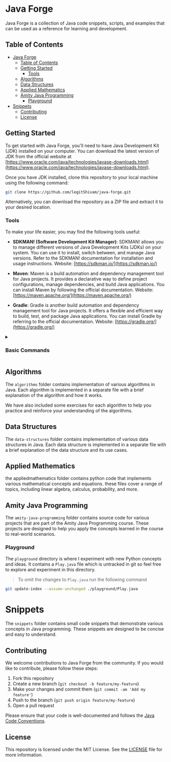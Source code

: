 # Java Forge

Java Forge is a collection of Java code snippets, scripts, and examples that can be used as a reference for learning and development.

## Table of Contents

- [Java Forge](#java-forge)
  - [Table of Contents](#table-of-contents)
  - [Getting Started](#getting-started)
    - [Tools](#tools)
  - [Algorithms](#algorithms)
  - [Data Structures](#data-structures)
  - [Applied Mathematics](#applied-mathematics)
  - [Amity Java Programming](#amity-java-programming)
    - [Playground](#playground)
- [Snippets](#snippets)
  - [Contributing](#contributing)
  - [License](#license)

## Getting Started

To get started with Java Forge, you'll need to have Java Development Kit (JDK) installed on your computer. You can download the latest version of JDK from the official website at [https://www.oracle.com/java/technologies/javase-downloads.html](https://www.oracle.com/java/technologies/javase-downloads.html).

Once you have JDK installed, clone this repository to your local machine using the following command:

```bash
git clone https://github.com/legitShivam/java-forge.git
```

Alternatively, you can download the repository as a ZIP file and extract it to your desired location.

### Tools

To make your life easier, you may find the following tools useful:

- **SDKMAN! (Software Development Kit Manager)**: SDKMAN! allows you to manage different versions of Java Development Kits (JDKs) on your system. You can use it to install, switch between, and manage Java versions. Refer to the SDKMAN! documentation for installation and usage instructions. Website: [https://sdkman.io/](https://sdkman.io/)

- **Maven**: Maven is a build automation and dependency management tool for Java projects. It provides a declarative way to define project configurations, manage dependencies, and build Java applications. You can install Maven by following the official documentation. Website: [https://maven.apache.org/](https://maven.apache.org/)

- **Gradle**: Gradle is another build automation and dependency management tool for Java projects. It offers a flexible and efficient way to build, test, and package Java applications. You can install Gradle by referring to the official documentation. Website: [https://gradle.org/](https://gradle.org/)

<details>
  <summary> <h3> Basic Commands </h3> </summary>

Here are some basic commands that you may find helpful when working with this repository:

<details>
  <summary> SDKMAN! Commands: </summary>

- `sdk version`: Checks the version of SDKMAN! installed on your system.

- `sdk install java <version>`: Installs the specified version of Java. For example, `sdk install java 11.0.3-zulu` installs Zulu OpenJDK 11.0.3.
    > you can install maven and gradle using sdkman as well.

- `sdk use java <version>`: Sets the specified version of Java as the current default. For example, `sdk use java 11.0.3-zulu` sets Zulu OpenJDK 11.0.3 as the default Java version.

- `sdk list java`: Lists the available Java versions that can

</details>

<details>
  <summary> Maven Commands </summary>

- `mvn clean`: Cleans the project by deleting the target directory and any generated files.

- `mvn compile`: Compiles the source code of the project.

- `mvn test`: Runs the unit tests for the project.

- `mvn package`: Packages the compiled code and resources into a distributable format, such as a JAR or WAR file.

- `mvn install`: Installs the package into the local Maven repository, making it available for other projects to use as a dependency.

- `mvn clean install`: Performs a clean build, including cleaning the project, compiling, running tests, and packaging the application.

- `mvn dependency:tree`: Displays the dependency tree of the project, showing the dependencies and their versions.

</details>

<details>
  <summary> Gradle Commands </summary>

- `gradle clean`: Cleans the project by deleting the build directory and any generated files.

- `gradle build`: Compiles the source code, runs tests, and packages the application into a distributable format.

- `gradle test`: Runs the unit tests for the project.

- `gradle assemble`: Assembles the outputs of the project without running the tests.

- `gradle install`: Installs the project into the local Maven or Ivy repository, making it available for other projects to use as a dependency.

- `gradle clean build`: Performs a clean build, including cleaning the project, compiling, running tests, and packaging the application.

- `gradle dependencies`: Displays the dependencies of the project, showing the dependencies and their versions.

- `gradle tasks`: Displays the available tasks and their descriptions.

</details>

<details>
  <summary> Java Commands </summary>

- `java`: Runs a Java application. For example, `java MyClass` executes the `MyClass` class.

- `javac`: Compiles Java source code files into bytecode. For example, `javac MyClass.java` compiles the `MyClass.java` file into `MyClass.class`.

- `javap`: Disassembles a compiled Java class file and displays its bytecode. For example, `javap MyClass` shows the bytecode of the `MyClass` class.

- `jar`: Creates a Java Archive (JAR) file. For example, `jar cf MyApp.jar MyClass.class` creates a JAR file named `MyApp.jar` containing the `MyClass.class` file.

- `javadoc`: Generates HTML documentation from Java source code comments. For example, `javadoc MyClass.java` generates HTML documentation for the `MyClass` class.

- `javadoc -d doc/ -sourcepath src/ com.example.MyClass`: Generates HTML documentation for the `com.example.MyClass` class and saves it in the `doc/` directory, assuming the source code is located in the `src/` directory.

- `jshell`: Launches the Java Shell (JShell) for interactive Java programming and experimentation.

- `javapackager`: Creates platform-specific native bundles (executable files) for Java applications. It is used to package Java applications as standalone executables.

</details>
</details>

## Algorithms

The `algorithms` folder contains implementation of various algorithms in Java. Each algorithm is implemented in a separate file with a brief explanation of the algorithm and how it works.

We have also included some exercises for each algorithm to help you practice and reinforce your understanding of the algorithms.

## Data Structures

The `data-structures` folder contains implementation of various data structures in Java. Each data structure is implemented in a separate file with a brief explanation of the data structure and its use cases.

## Applied Mathematics

the appliedmathematics folder contains python code that implements various mathematical concepts and equations. these files cover a range of topics, including linear algebra, calculus, probability, and more.

## Amity Java Programming

The `amity-java-programming` folder contains source code for various projects that are part of the Amity Java Programming course. These projects are designed to help you apply the concepts learned in the course to real-world scenarios.

### Playground

The `playground` directory is where I experiment with new Python concepts and ideas. It contains a `Play.java` file which is untracked in git so feel free to explore and experiment in this directory.

> To omit the changes to `Play.java` run the following command

``` Bash
git update-index --assume-unchanged ./playground/Play.java
```

# Snippets

The `snippets` folder contains small code snippets that demonstrate various concepts in Java programming. These snippets are designed to be concise and easy to understand.

## Contributing

We welcome contributions to Java Forge from the community. If you would like to contribute, please follow these steps:

1. Fork this repository
2. Create a new branch (`git checkout -b feature/my-feature`)
3. Make your changes and commit them (`git commit -am 'Add my feature'`)
4. Push to the branch (`git push origin feature/my-feature`)
5. Open a pull request

Please ensure that your code is well-documented and follows the [Java Code Conventions](https://www.oracle.com/java/technologies/javase/codeconventions-introduction.html).

## License

This repository is licensed under the MIT License. See the [LICENSE](LICENSE) file for more information.
